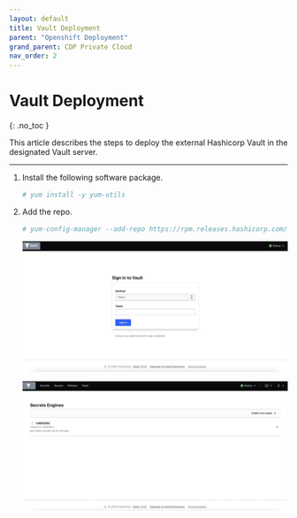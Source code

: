 ```yaml
---
layout: default
title: Vault Deployment
parent: "Openshift Deployment"
grand_parent: CDP Private Cloud
nav_order: 2
---
```


# Vault Deployment
{: .no_toc }

This article describes the steps to deploy the external Hashicorp Vault in the designated Vault server.

---


1. Install the following software package.
    ```bash
    # yum install -y yum-utils
    ```

2. Add the repo.

    ```bash
    # yum-config-manager --add-repo https://rpm.releases.hashicorp.com/RHEL/hashicorp.repo
    ```


    ![](../../assets/images/ocp4/vault1.png)
    
    ![](../../assets/images/ocp4/vault2.png)    